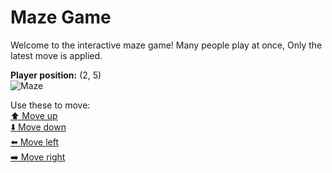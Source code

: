 # Maze Game  
Welcome to the interactive maze game! Many people play at once, Only the latest move is applied.

**Player position:** (2, 5)  
![Maze](https://recognize-instructor-criteria-other.trycloudflare.com/images/pos_2_5.png?t=1760507986265)

Use these to move:  
[⬆️ Move up](https://recognize-instructor-criteria-other.trycloudflare.com/move/2_5_w)  
[⬇️ Move down](https://recognize-instructor-criteria-other.trycloudflare.com/move/2_5_s)  
[⬅️ Move left](https://recognize-instructor-criteria-other.trycloudflare.com/move/2_5_a)  
[➡️ Move right](https://recognize-instructor-criteria-other.trycloudflare.com/move/2_5_d)
